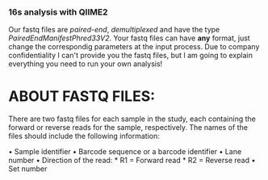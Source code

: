 ### 16s analysis with QIIME2

Our fastq files are _paired-end_, _demultiplexed_ and have the type _PairedEndManifestPhred33V2_. Your fastq files can have **any** format, just change the 
correspondig parameters at the input process. 
Due to company confidentiality I can't provide you the fastq files, but I am going to explain everything you need to run your own analysis!


# ABOUT FASTQ FILES:

There are two fastq files for each sample in the study, each containing the forward or reverse reads for the sample, respectively. 
The names of the files should include the following information:

• Sample identifier
• Barcode sequence or a barcode identifier
• Lane number 
• Direction of the read:
    * R1 = Forward read
    * R2 = Reverse read
• Set number
